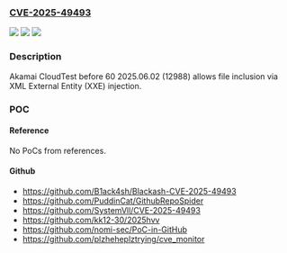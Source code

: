### [CVE-2025-49493](https://cve.mitre.org/cgi-bin/cvename.cgi?name=CVE-2025-49493)
![](https://img.shields.io/static/v1?label=Product&message=CloudTest&color=blue)
![](https://img.shields.io/static/v1?label=Version&message=0%20&color=brightgreen)
![](https://img.shields.io/static/v1?label=Vulnerability&message=CWE-611%20Improper%20Restriction%20of%20XML%20External%20Entity%20Reference&color=brightgreen)

### Description

Akamai CloudTest before 60 2025.06.02 (12988) allows file inclusion via XML External Entity (XXE) injection.

### POC

#### Reference
No PoCs from references.

#### Github
- https://github.com/B1ack4sh/Blackash-CVE-2025-49493
- https://github.com/PuddinCat/GithubRepoSpider
- https://github.com/SystemVll/CVE-2025-49493
- https://github.com/kk12-30/2025hvv
- https://github.com/nomi-sec/PoC-in-GitHub
- https://github.com/plzheheplztrying/cve_monitor

